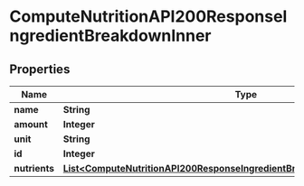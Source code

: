 

# ComputeNutritionAPI200ResponseIngredientBreakdownInner


## Properties

| Name | Type | Description | Notes |
|------------ | ------------- | ------------- | -------------|
|**name** | **String** |  |  [optional] |
|**amount** | **Integer** |  |  [optional] |
|**unit** | **String** |  |  [optional] |
|**id** | **Integer** |  |  [optional] |
|**nutrients** | [**List&lt;ComputeNutritionAPI200ResponseIngredientBreakdownInnerNutrientsInner&gt;**](ComputeNutritionAPI200ResponseIngredientBreakdownInnerNutrientsInner.md) |  |  [optional] |



